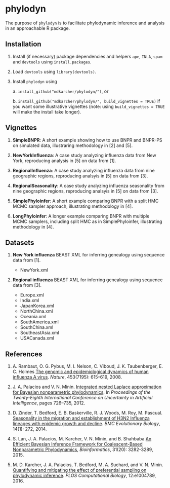 phylodyn
========

The purpose of `phylodyn` is to facilitate phylodynamic inference and analysis in an approachable R package.

## Installation

1. Install (if necessary) package dependencies and helpers `ape`, `INLA`, `spam` and `devtools` using `install.packages`.

2. Load `devtools` using `library(devtools)`.

3. Install `phylodyn` using

    a. `install_github("mdkarcher/phylodyn/")`, or

    b. `install_github("mdkarcher/phylodyn/", build_vignettes = TRUE)` if you want some illustrative vignettes (note: using `build_vignettes = TRUE` will make the install take longer).

## Vignettes

1. **SimpleBNPR**: A short example showing how to use BNPR and BNPR-PS on simulated data, illustraring methodology in [2] and [5].

2. **NewYorkInfluenza**: A case study analyzing influenza data from New York, reproducing analysis in [5] on data from [1].

3. **RegionalInfluenza**: A case study analyzing influenza data from nine geographic regions, reproducing analsyis in [5] on data from [3].

4. **RegionalSeasonality**: A case study analyzing influenza seasonality from nine geographic regions, reproducing analsyis in [5] on data from [3].

5. **SimplePhyloinfer**: A short example comparing BNPR with a split HMC MCMC sampler approach, illustrating methodology in [4].

6. **LongPhyloinfer**: A longer example comparing BNPR with multiple MCMC samplers, including split HMC as in SimplePhyloinfer, illustrating methodology in [4].

## Datasets

1. **New York influenza** BEAST XML for inferring genealogy using sequence data from [1].
    * NewYork.xml

2. **Regional influenza** BEAST XML for inferring genealogy using sequence data from [3].
    * Europe.xml
    * India.xml
    * JapanKorea.xml
    * NorthChina.xml
    * Oceania.xml
    * SouthAmerica.xml
    * SouthChina.xml
    * SoutheastAsia.xml
    * USACanada.xml

## References

1. A. Rambaut, O. G. Pybus, M. I. Nelson, C. Viboud, J. K. Taubenberger, E. C. Holmes
[The genomic and epidemiological dynamics of human influenza A
virus](http://www.nature.com/doifinder/10.1038/nature06945).
*Nature*, 453(7195): 615–619, 2008.

2. J. A. Palacios and V. N. Minin.
[Integrated nested Laplace approximation for Bayesian nonparametric phylodynamics](http://www.auai.org/uai2012/papers/310.pdf).
In *Proceedings of the Twenty-Eighth International Conference on Uncertainty in Artificial Intelligence*, pages 726–735, 2012.

3. D. Zinder, T. Bedford, E. B. Baskerville, R. J. Woods, M. Roy, M. Pascual.
[Seasonality in the migration and establishment of H3N2 Influenza lineages with epidemic growth and decline](http://bmcevolbiol.biomedcentral.com/articles/10.1186/s12862-014-0272-2).
*BMC Evolutionary Biology*, 14(1): 272, 2014.

4. S. Lan, J. A. Palacios, M. Karcher, V. N. Minin, and B. Shahbaba
[An Efficient Bayesian Inference Framework for Coalescent-Based Nonparametric Phylodynamics](http://bioinformatics.oxfordjournals.org/content/31/20/3282),
*Bioinformatics*, 31(20): 3282-3289, 2015.

5. M. D. Karcher, J. A. Palacios, T. Bedford, M. A. Suchard, and V. N. Minin.
[Quantifying and mitigating the effect of preferential sampling on phylodynamic inference](http://journals.plos.org/ploscompbiol/article?id=10.1371/journal.pcbi.1004789).
*PLOS Computational Biology*, 12:e1004789, 2016.
